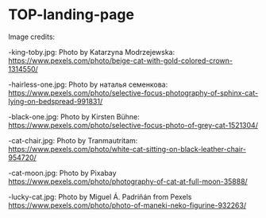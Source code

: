 # TOP-landing-page

Image credits:

-king-toby.jpg: Photo by Katarzyna Modrzejewska: https://www.pexels.com/photo/beige-cat-with-gold-colored-crown-1314550/

-hairless-one.jpg: Photo by наталья семенкова: https://www.pexels.com/photo/selective-focus-photography-of-sphinx-cat-lying-on-bedspread-991831/

-black-one.jpg: Photo by Kirsten Bühne: https://www.pexels.com/photo/selective-focus-photo-of-grey-cat-1521304/

-cat-chair.jpg: Photo by Tranmautritam: https://www.pexels.com/photo/white-cat-sitting-on-black-leather-chair-954720/

-cat-moon.jpg: Photo by Pixabay https://www.pexels.com/photo/photography-of-cat-at-full-moon-35888/

-lucky-cat.jpg: Photo by Miguel Á. Padriñán from Pexels https://www.pexels.com/photo/photo-of-maneki-neko-figurine-932263/

